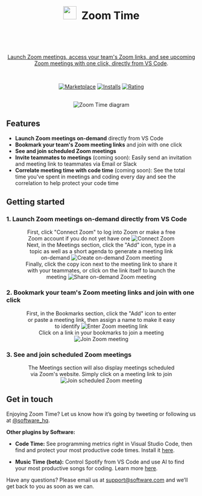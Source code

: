 <br />

<h1 align="center">
  <img src="https://swdc-zoomtime.s3-us-west-1.amazonaws.com/zoomtime.png" width="35px" style="margin: 0 7px -2px 0"/>
  Zoom Time
  <br />
  &nbsp
</h1>

<br />

<p align="center"><a href="https://marketplace.visualstudio.com/items?itemName=softwaredotcom.zoom-time">Launch Zoom meetings, access your team's Zoom links, and see upcoming Zoom meetings with one click, directly from VS Code</a>.
</p>

<br />

<p align="center">
  <a href="https://marketplace.visualstudio.com/items?itemName=softwaredotcom.zoom-time">
    <img alt="Marketplace" src="https://vsmarketplacebadge.apphb.com/version-short/softwaredotcom.zoom-time.svg"></a>
  <a href="https://marketplace.visualstudio.com/items?itemName=softwaredotcom.zoom-time">
    <img alt="Installs" src="https://vsmarketplacebadge.apphb.com/installs-short/softwaredotcom.zoom-time.svg"></a>
  <a href="https://marketplace.visualstudio.com/items?itemName=softwaredotcom.zoom-time">
    <img alt="Rating" src="https://vsmarketplacebadge.apphb.com/rating-short/softwaredotcom.zoom-time.svg"></a>
</p>

<br />

<p align="center" style="margin: 0 0">
  <img src="https://swdc-zoomtime.s3-us-west-1.amazonaws.com/zoom-time-diagram.png" alt="Zoom Time diagram" />
</p>

## Features

- **Launch Zoom meetings on-demand** directly from VS Code
- **Bookmark your team's Zoom meeting links** and join with one click
- **See and join scheduled Zoom meetings**
- **Invite teammates to meetings** (coming soon): Easily send an invitation and meeting link to teammates via Email or Slack
- **Correlate meeting time with code time** (coming soon): See the total time you've spent in meetings and coding every day and see the correlation to help protect your code time

## Getting started

### **1. Launch Zoom meetings on-demand directly from VS Code**

<p align="center" style="margin: 0 10%">
  First, click "Connect Zoom" to log into Zoom or make a free Zoom account if you do not yet have one 
  <img src="https://swdc-zoomtime.s3-us-west-1.amazonaws.com/1-connect-zoom.png" alt="Connect Zoom" />
</p>

<p align="center" style="margin: 0 10%">
  Next, in the Meetings section, click the "Add" icon, type in a topic as well as a short agenda to generate a meeting link on-demand
  <img src="https://swdc-zoomtime.s3-us-west-1.amazonaws.com/2-create-meeting.png" alt="Create on-demand Zoom meeting" />
</p>

<p align="center" style="margin: 0 10%">
  Finally, click the copy icon next to the meeting link to share it with your teammates, or click on the link itself to launch the meeting
  <img src="https://swdc-zoomtime.s3-us-west-1.amazonaws.com/3-share-meeting.png" alt="Share on-demand Zoom meeting" />
</p>

### **2. Bookmark your team's Zoom meeting links and join with one click**

<p align="center" style="margin: 0 10%">
  First, in the Bookmarks section, click the "Add" icon to enter or paste a meeting link, then assign a name to make it easy to identify
  <img src="https://swdc-zoomtime.s3-us-west-1.amazonaws.com/5-enter-bookmark.png" alt="Enter Zoom meeting link" />
</p>

<p align="center" style="margin: 0 10%">
  Click on a link in your bookmarks to join a meeting
  <img src="https://swdc-zoomtime.s3-us-west-1.amazonaws.com/7-join-bookmark.png" alt="Join Zoom meeting" />
</p>

### **3. See and join scheduled Zoom meetings**

<p align="center" style="margin: 0 10%">
  The Meetings section will also display meetings scheduled via Zoom's website. Simply click on a meeting link to join
  <img src="https://swdc-zoomtime.s3-us-west-1.amazonaws.com/4-join-meeting.png" alt="Join scheduled Zoom meeting" />
</p>

## Get in touch

Enjoying Zoom Time? Let us know how it’s going by tweeting or following us at [@software_hq](https://twitter.com/software_hq).

**Other plugins by Software:**

- **Code Time:** See programming metrics right in Visual Studio Code, then find and protect your most productive code times. Install it [here](https://marketplace.visualstudio.com/items?itemName=softwaredotcom.swdc-vscode).

- **Music Time (beta):** Control Spotify from VS Code and use AI to find your most productive songs for coding. Learn more [here](https://marketplace.visualstudio.com/items?itemName=softwaredotcom.music-time).

Have any questions? Please email us at [support@software.com](mailto:support@software.com) and we’ll get back to you as soon as we can.
